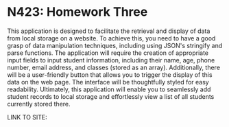 # N423: Homework Three

This application is designed to facilitate the retrieval and display of data from local storage on a website. To achieve this, you need to have a good grasp of data manipulation techniques, including using JSON's stringify and parse functions. The application will require the creation of appropriate input fields to input student information, including their name, age, phone number, email address, and classes (stored as an array). Additionally, there will be a user-friendly button that allows you to trigger the display of this data on the web page. The interface will be thoughtfully styled for easy readability. Ultimately, this application will enable you to seamlessly add student records to local storage and effortlessly view a list of all students currently stored there.

LINK TO SITE:
